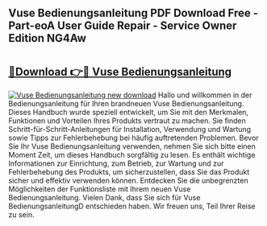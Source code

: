 ## Vuse Bedienungsanleitung PDF Download Free - Part-eoA User Guide Repair - Service Owner Edition NG4Aw

# <h2><a href="http://df0j5su.blite.top/?on=Vuse+Bedienungsanleitung">🔗Download 👉🔴 Vuse Bedienungsanleitung</a></h2>

[![Vuse Bedienungsanleitung new download](https://i.imgur.com/lujVjoI.png)](http://df0j5su.blite.top/?on=Vuse+Bedienungsanleitung)
Hallo und willkommen in der Bedienungsanleitung für Ihren brandneuen Vuse Bedienungsanleitung. Dieses Handbuch wurde speziell entwickelt, um Sie mit den Merkmalen, Funktionen und Vorteilen Ihres Produkts vertraut zu machen. Sie finden Schritt-für-Schritt-Anleitungen für Installation, Verwendung und Wartung sowie Tipps zur Fehlerbehebung bei häufig auftretenden Problemen. Bevor Sie Ihr Vuse Bedienungsanleitung verwenden, nehmen Sie sich bitte einen Moment Zeit, um dieses Handbuch sorgfältig zu lesen. Es enthält wichtige Informationen zur Einrichtung, zum Betrieb, zur Wartung und zur Fehlerbehebung des Produkts, um sicherzustellen, dass Sie das Produkt sicher und effektiv verwenden können. Entdecken Sie die unbegrenzten Möglichkeiten der Funktionsliste mit Ihrem neuen Vuse Bedienungsanleitung. Vielen Dank, dass Sie sich für Vuse BedienungsanleitungD entschieden haben. Wir freuen uns, Teil Ihrer Reise zu sein.
